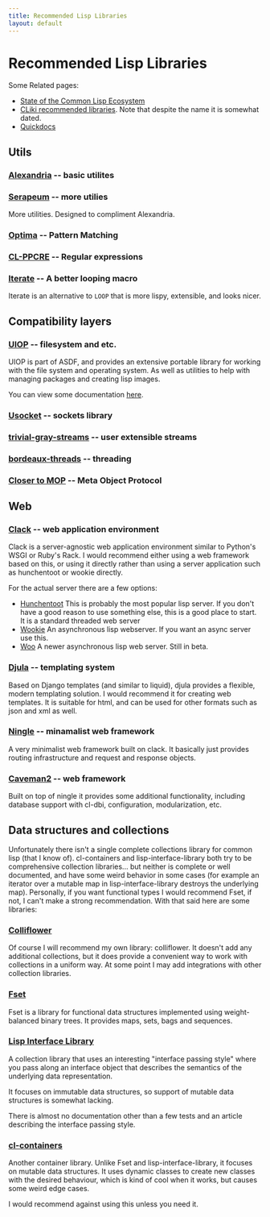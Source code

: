 ```yaml
---
title: Recommended Lisp Libraries
layout: default
---
```


# Recommended Lisp Libraries

Some Related pages:

* [State of the Common Lisp Ecosystem](http://eudoxia.me/article/common-lisp-sotu-2015/)
* [CLiki recommended libraries](http://cliki.net/current%20recommended%20libraries). Note that
despite the name it is somewhat dated.
* [Quickdocs](http://quickdocs.org/)

## Utils

### [Alexandria](https://common-lisp.net/project/alexandria/) -- basic utilites

### [Serapeum](https://github.com/TBRSS/serapeum) -- more utilies

More utilities. Designed to compliment Alexandria.

### [Optima](https://github.com/m2ym/optima) -- Pattern Matching

### [CL-PPCRE](http://weitz.de/cl-ppcre/) -- Regular expressions

### [Iterate](https://common-lisp.net/project/iterate/) -- A better looping macro

Iterate is an alternative to `LOOP` that is more lispy, extensible, and
looks nicer.

## Compatibility layers

### [UIOP](https://common-lisp.net/project/asdf/) -- filesystem and etc.

UIOP is part of ASDF, and provides an extensive portable library for working with the file
system and operating system. As well as utilities to help with managing packages and creating
lisp images.

You can view some documentation [here](http://bimib.disco.unimib.it/people/Marco.Antoniotti/Projects/CL/HELAMBDAP/tests/asdf-uiop/docs/html/dictionary/dictionary.html).

### [Usocket](https://common-lisp.net/project/usocket/) -- sockets library

### [trivial-gray-streams](https://common-lisp.net/project/trivial-gray-streams/) -- user extensible streams

### [bordeaux-threads](https://common-lisp.net/project/bordeaux-threads/) -- threading

### [Closer to MOP](https://common-lisp.net/project/closer/closer-mop.html) -- Meta Object Protocol

## Web

### [Clack](http://clacklisp.org/) -- web application environment

Clack is a server-agnostic web application environment similar to Python's WSGI or
Ruby's Rack. I would recommend either using a web framework based on this, or using it
directly rather than using a server application such as hunchentoot or wookie directly.

For the actual server there are a few options:

* [Hunchentoot](http://weitz.de/hunchentoot/) This is probably the most popular lisp server.
If you don't have a good reason to use something else, this is a good place to start.
It is a standard threaded web server
* [Wookie](http://wookie.lyonbros.com/docs) An asynchronous lisp webserver. If you want an
async server use this.
* [Woo](https://github.com/fukamachi/woo) A newer asynchronous lisp web server. Still in beta.

### [Djula](http://mmontone.github.io/djula/) -- templating system

Based on Django templates (and similar to liquid), djula provides a flexible, modern templating
solution. I would recommend it for creating web templates. It is suitable for html, and can be used
for other formats such as json and xml as well.

### [Ningle](http://8arrow.org/ningle/) -- minamalist web framework

A very minimalist web framework built on clack. It basically just provides routing infrastructure
and request and response objects.

### [Caveman2](http://8arrow.org/caveman/) -- web framework

Built on top of ningle it provides some additional functionality, including database
support with cl-dbi, configuration, modularization, etc.


## Data structures and collections

Unfortunately there isn't a single complete collections library for
common lisp (that I know of). cl-containers and lisp-interface-library both try to be
comprehensive collection libraries... but neither is complete or well documented, and have some
weird behavior in some cases (for example an iterator over a mutable map in lisp-interface-library
destroys the underlying map). Personally, if you want functional types I would recommend Fset, if not,
I can't make a strong recommendation. With that said here are some libraries:

### [Colliflower](https://github.com/bytecurry/colliflower)

Of course I will recommend my own library: colliflower. It doesn't add any
additional collections, but it does provide a convenient way to work with collections
in a uniform way. At some point I may add integrations with other collection libraries.

### [Fset](https://github.com/slburson/fset)

Fset is a library for functional data structures implemented using weight-balanced binary trees.
It provides maps, sets, bags and sequences.

### [Lisp Interface Library](https://github.com/fare/lisp-interface-library)

A collection library that uses an interesting "interface passing style" where you pass
along an interface object that describes the semantics of the underlying data representation.

It focuses on immutable data structures, so support of mutable data structures is somewhat lacking.

There is almost no documentation other than a few tests and an article describing the interface
passing style.

### [cl-containers](https://github.com/gwkkwg/cl-containers)

Another container library. Unlike Fset and lisp-interface-library, it focuses on mutable data structures.
It uses dynamic classes to create new classes with the desired behaviour, which is kind of cool when it works,
but causes some weird edge cases.

I would recommend against using this unless you need it.
